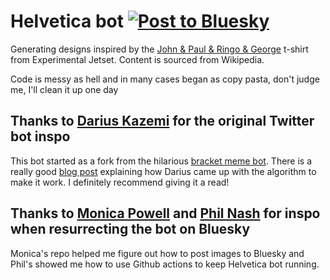 # Helvetica bot [![Post to Bluesky](https://github.com/jacklorusso/helvetica-bot/actions/workflows/post.yml/badge.svg)](https://github.com/jacklorusso/helvetica-bot/actions/workflows/post.yml)

Generating designs inspired by the [John & Paul & Ringo & George](https://www.experimentaljetset.nl/archive/john-paul-ringo-george) t-shirt from Experimental Jetset. Content is sourced from Wikipedia.

Code is messy as hell and in many cases began as copy pasta, don't judge me, I'll clean it up one day

## Thanks to [Darius Kazemi](https://github.com/dariusk) for the original Twitter bot inspo

This bot started as a fork from the hilarious [bracket meme bot](https://github.com/dariusk/bracket-meme-bot). There is a really good [blog post](https://tinysubversions.com/notes/bracket-meme-bot/) explaining how Darius came up with the algorithm to make it work. I definitely recommend giving it a read!

## Thanks to [Monica Powell](https://github.com/M0nica/bluesky-artbot) and [Phil Nash](https://github.com/philnash/bsky-bot) for inspo when resurrecting the bot on Bluesky

Monica's repo helped me figure out how to post images to Bluesky and Phil's showed me how to use Github actions to keep Helvetica bot running.